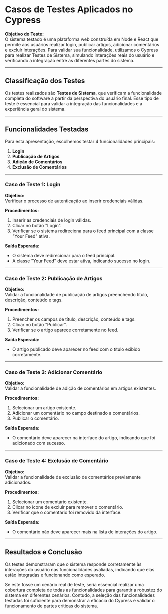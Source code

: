 # **Casos de Testes Aplicados no Cypress**

**Objetivo do Teste:**  
O sistema testado é uma plataforma web construída em Node e React que permite aos usuários realizar login, publicar artigos, adicionar comentários e excluir interações. Para validar sua funcionalidade, utilizamos o Cypress para realizar Testes de Sistema, simulando interações reais do usuário e verificando a integração entre as diferentes partes do sistema.

---

## Classificação dos Testes

Os testes realizados são **Testes de Sistema**, que verificam a funcionalidade completa do software a partir da perspectiva do usuário final. Esse tipo de teste é essencial para validar a integração das funcionalidades e a experiência geral do sistema.

---

## Funcionalidades Testadas

Para esta apresentação, escolhemos testar 4 funcionalidades principais:
1. **Login**
2. **Publicação de Artigos**
3. **Adição de Comentários**
4. **Exclusão de Comentários**

---

### Caso de Teste 1: Login

**Objetivo:**  
Verificar o processo de autenticação ao inserir credenciais válidas.

**Procedimentos:**
1. Inserir as credenciais de login válidas.
2. Clicar no botão "Login".
3. Verificar se o sistema redireciona para o feed principal com a classe "Your Feed" ativa.

**Saída Esperada:**
- O sistema deve redirecionar para o feed principal.
- A classe "Your Feed" deve estar ativa, indicando sucesso no login.

---

### Caso de Teste 2: Publicação de Artigos

**Objetivo:**  
Validar a funcionalidade de publicação de artigos preenchendo título, descrição, conteúdo e tags.

**Procedimentos:**
1. Preencher os campos de título, descrição, conteúdo e tags.
2. Clicar no botão "Publicar".
3. Verificar se o artigo aparece corretamente no feed.

**Saída Esperada:**
- O artigo publicado deve aparecer no feed com o título exibido corretamente.

---

### Caso de Teste 3: Adicionar Comentário

**Objetivo:**  
Validar a funcionalidade de adição de comentários em artigos existentes.

**Procedimentos:**
1. Selecionar um artigo existente.
2. Adicionar um comentário no campo destinado a comentários.
3. Publicar o comentário.

**Saída Esperada:**
- O comentário deve aparecer na interface do artigo, indicando que foi adicionado com sucesso.

---

### Caso de Teste 4: Exclusão de Comentário

**Objetivo:**  
Validar a funcionalidade de exclusão de comentários previamente adicionados.

**Procedimentos:**
1. Selecionar um comentário existente.
2. Clicar no ícone de excluir para remover o comentário.
3. Verificar que o comentário foi removido da interface.

**Saída Esperada:**
- O comentário não deve aparecer mais na lista de interações do artigo.

---

## Resultados e Conclusão

Os testes demonstraram que o sistema responde corretamente às interações do usuário nas funcionalidades avaliadas, indicando que elas estão integradas e funcionando como esperado.

Se este fosse um cenário real de teste, seria essencial realizar uma cobertura completa de todas as funcionalidades para garantir a robustez do sistema em diferentes cenários. Contudo, a seleção das funcionalidades testadas foi suficiente para demonstrar a eficácia do Cypress e validar o funcionamento de partes críticas do sistema.
